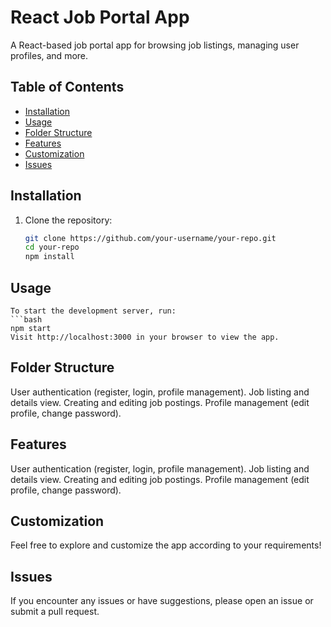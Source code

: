 # React Job Portal App

A React-based job portal app for browsing job listings, managing user profiles, and more.

## Table of Contents

- [Installation](#installation)
- [Usage](#usage)
- [Folder Structure](#folder-structure)
- [Features](#features)
- [Customization](#customization)
- [Issues](#issues)

## Installation

1. Clone the repository:

   ```bash
   git clone https://github.com/your-username/your-repo.git
   cd your-repo
   npm install


## Usage
    To start the development server, run:
    ```bash
    npm start
    Visit http://localhost:3000 in your browser to view the app.

## Folder Structure
User authentication (register, login, profile management).
Job listing and details view.
Creating and editing job postings.
Profile management (edit profile, change password).

## Features
User authentication (register, login, profile management).
Job listing and details view.
Creating and editing job postings.
Profile management (edit profile, change password).

## Customization    
Feel free to explore and customize the app according to your requirements!

## Issues
If you encounter any issues or have suggestions, please open an issue or submit a pull request.

